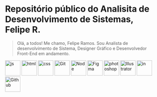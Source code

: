 # Repositório público do Analisita de Desenvolvimento de Sistemas, Felipe R.

> Olá, a todos! Me chamo, Felipe Ramos. Sou Analista de desenvolvimento de Sistema, Designer Gráfico e Desenvolvedor Front-End em andamento.

<a href="https://felipe0424.github.io/PortfolioDev/HTML/index.html"><img src="![js](https://github.com/user-attachments/assets/3804386a-094d-42de-8a5d-f4dfb033ffba)
" alt="js" width="50"></a>
<a href="https://felipe0424.github.io/PortfolioDev/HTML/index.html"><img src="https://github.com/user-attachments/assets/b0cd55d7-f6f0-4cf9-a90d-db45c1832215" alt="html" width="50"></a>
<a href="https://felipe0424.github.io/PortfolioDev/HTML/index.html"><img src="../PortfolioDev/CSS/icons/css.png" alt="css" width="50"></a>
<a href="https://felipe0424.github.io/PortfolioDev/HTML/index.html"><img src="../PortfolioDev/CSS/icons/git.png" alt="Git" width="50"></a>
<a href="https://felipe0424.github.io/PortfolioDev/HTML/index.html"><img src="../PortfolioDev/CSS/icons/node-js.png" alt="Node" width="50"></a>
<a href="https://felipe0424.github.io/PortfolioDev/HTML/index.html"><img src="../PortfolioDev/CSS/icons/figma.png" alt="Figma" width="50"></a>
<a href="https://felipe0424.github.io/PortfolioDev/HTML/index.html"><img src="../PortfolioDev/CSS/icons/photoshop.png" alt="photoshop" width="50"></a>
<a href="https://felipe0424.github.io/PortfolioDev/HTML/index.html"><img src="../PortfolioDev/CSS/icons/illustrator.png" alt="Illustrator" width="50"></a>
<a href="https://felipe0424.github.io/PortfolioDev/HTML/index.html"><img src="../PortfolioDev/CSS/icons/linkedin.png" alt="in" width="50"></a>
<a href="https://felipe0424.github.io/PortfolioDev/HTML/index.html"><img src="../PortfolioDev/CSS/icons/github.png" alt="Github" width="50"></a>
